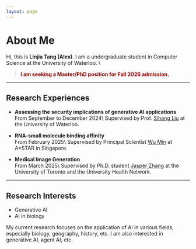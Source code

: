 ```yaml
---
layout: page
---
```


# About Me


Hi, this is **Linjia Tang (Alex)**. I am a undergraduate student in Computer Science at the University of Waterloo. \\

> **<font color="#990000">I am seeking a Master/PhD position for Fall 2026 admission.</font>**

---

## Research Experiences

- **Assessing the security implications of generative AI applications**  
  From September to December 2024\\
  Supervised by Prof. [Sihang Liu](https://www.sihangliu.com/) at the University of Waterloo.

- **RNA-small molecule binding affinity**  
  From February 2025\\
  Supervised by Principal Scientist [Wu Min](https://sites.google.com/site/wumincf/) at A*STAR in Singapore.

- **Medical Image Generation**  
  From March 2025\\
  Supervised by Ph.D. student [Jasper Zhang](https://jasperzhang.com/) at the University of Toronto and the University Health Network.

---

## Research Interests

- Generative AI
- AI in biology

My current research focuses on the application of AI in various fields, especially biology, geography, history, etc. I am also interested in generative AI, agent AI, etc.


